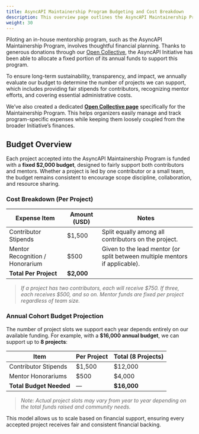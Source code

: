 ```yaml
---
title: AsyncAPI Maintainership Program Budgeting and Cost Breakdown
description: This overview page outlines the AsyncAPI Maintainership Program Budget and Cost Breakdown
weight: 30
---
```


Piloting an in-house mentorship program, such as the AsyncAPI Maintainership Program, involves thoughtful financial planning. Thanks to generous donations through our [Open Collective](https://opencollective.com/asyncapi), the AsyncAPI Initiative has been able to allocate a fixed portion of its annual funds to support this program.

To ensure long-term sustainability, transparency, and impact, we annually evaluate our budget to determine the number of projects we can support, which includes providing fair stipends for contributors, recognizing mentor efforts, and covering essential administrative costs.

We’ve also created a dedicated [**Open Collective page**](https://opencollective.com/asyncapi/projects/asyncapi-mentorship) specifically for the Maintainership Program. This helps organizers easily manage and track program-specific expenses while keeping them loosely coupled from the broader Initiative’s finances.

## Budget Overview

Each project accepted into the AsyncAPI Maintainership Program is funded with a **fixed $2,000 budget**, designed to fairly support both contributors and mentors. Whether a project is led by one contributor or a small team, the budget remains consistent to encourage scope discipline, collaboration, and resource sharing.

### Cost Breakdown (Per Project)

| **Expense Item**                | **Amount (USD)** | **Notes**                                                                   |
| ------------------------------- | ---------------- | --------------------------------------------------------------------------- |
| Contributor Stipends            | $1,500           | Split equally among all contributors on the project.                        |
| Mentor Recognition / Honorarium | $500             | Given to the lead mentor (or split between multiple mentors if applicable). |
| **Total Per Project**           | **$2,000**       |                                                                             |

 > _If a project has two contributors, each will receive $750. If three, each receives $500, and so on. Mentor funds are fixed per project regardless of team size._

### Annual Cohort Budget Projection

The number of project slots we support each year depends entirely on our available funding. For example, with a **$16,000 annual budget**, we can support up to **8 projects**:

| **Item**                | **Per Project** | **Total (8 Projects)** |
| ----------------------- | --------------- | ---------------------- |
| Contributor Stipends    | $1,500          | $12,000                |
| Mentor Honorariums      | $500            | $4,000                 |
| **Total Budget Needed** | —               | **$16,000**            |

> _Note: Actual project slots may vary from year to year depending on the total funds raised and community needs._

This model allows us to scale based on financial support, ensuring every accepted project receives fair and consistent financial backing.